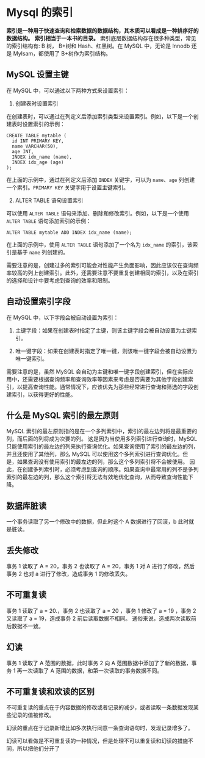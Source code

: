 # Mysql 的索引
**索引是一种用于快速查询和检索数据的数据结构，其本质可以看成是一种排序好的数据结构。**
**索引相当于一本书的目录。**
索引底层数据结构存在很多种类型，常见的索引结构有: B 树， B+树和 Hash、红黑树。在 MySQL 中，无论是 Innodb 还是 MyIsam，都使用了 B+树作为索引结构。

## MySQL 设置主键
在 MySQL 中，可以通过以下两种方式来设置索引：

1. 创建表时设置索引

在创建表时，可以通过在列定义后添加索引类型来设置索引。例如，以下是一个创建表时设置索引的示例：

```mysql
CREATE TABLE mytable (
  id INT PRIMARY KEY,
  name VARCHAR(50),
  age INT,
  INDEX idx_name (name),
  INDEX idx_age (age)
);
```

在上面的示例中，通过在列定义后添加 `INDEX` 关键字，可以为 `name`、`age` 列创建一个索引。`PRIMARY KEY` 关键字用于设置主键索引。

2. ALTER TABLE 语句设置索引

可以使用 `ALTER TABLE` 语句来添加、删除和修改索引。例如，以下是一个使用 `ALTER TABLE` 语句添加索引的示例：

```
ALTER TABLE mytable ADD INDEX idx_name (name);
```

在上面的示例中，使用 `ALTER TABLE` 语句添加了一个名为 `idx_name` 的索引，该索引是基于 `name` 列创建的。

需要注意的是，创建过多的索引可能会对性能产生负面影响，因此应该仅在查询频率较高的列上创建索引。此外，还需要注意不要重复创建相同的索引，以及在索引的选择和设计中要考虑到查询的效率和限制。

## 自动设置索引字段
在 MySQL 中，以下字段会被自动设置为索引：

1. 主键字段：如果在创建表时指定了主键，则该主键字段会被自动设置为主键索引。

2. 唯一键字段：如果在创建表时指定了唯一键，则该唯一键字段会被自动设置为唯一键索引。

需要注意的是，虽然 MySQL 会自动为主键和唯一键字段创建索引，但在实际应用中，还需要根据查询频率和查询效率等因素来考虑是否需要为其他字段创建索引，以提高查询性能。通常情况下，应该优先为那些经常进行查询和筛选的字段创建索引，以获得更好的性能。

## 什么是 MySQL 索引的最左原则
MySQL 索引的最左原则指的是在一个多列索引中，索引的最左边列将是最重要的列，而后面的列将成为次要的列。
这是因为当使用多列索引进行查询时，MySQL 只能使用索引的最左边的列来执行查询优化。如果查询使用了索引的最左边的列，并且还使用了其他列，那么 MySQL 可以使用这个多列索引进行查询优化。但是，如果查询没有使用索引的最左边的列，那么这个多列索引将不会被使用。
因此，在创建多列索引时，必须考虑到查询的顺序。如果查询中最常用的列不是多列索引的最左边的列，那么这个索引将无法有效地优化查询，从而导致查询性能下降。


## 数据库脏读
一个事务读取了另一个修改中的数据，但此时这个 A 数据进行了回滚，b 此时就是脏读。

## 丢失修改
事务 1 读取了 A = 20，事务 2 也读取了 A = 20，事务 1 对 A 进行了修改，然后事务 2 也对 a 进行了修改，造成事务 1 的修改丢失。

## 不可重复读
事务 1 读取了 a = 20.，事务 2 也读取了 a = 20 ，事务 1 修改了 a = 19 ，事务 2 又读取了 a = 19，造成事务 2 前后读取数据不相同。
通俗来说，造成两次读取前后数据不一致。

## 幻读
事务 1 读取了 A 范围的数据，此时事务 2 向 A 范围数据中添加了了新的数据，事务 1 再一次读取了 A 范围的数据，和第一次读取的事务数据不同。

## 不可重复读和欢读的区别
不可重复读的重点在于内容数据的修改或者记录的减少，或者读取一条数据发现某些记录的值被修改。

幻读的重点在于记录新增比如多次执行同意一条查询语句时，发现记录增多了。

幻读可以看做是不可重复读的一种情况，但是处理不可以重复读和幻读的措施不同，所以把他们分开了